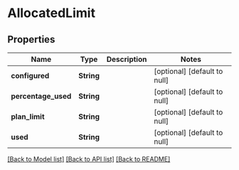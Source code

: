 # AllocatedLimit

## Properties
Name | Type | Description | Notes
------------ | ------------- | ------------- | -------------
**configured** | **String** |  | [optional] [default to null]
**percentage_used** | **String** |  | [optional] [default to null]
**plan_limit** | **String** |  | [optional] [default to null]
**used** | **String** |  | [optional] [default to null]

[[Back to Model list]](../README.md#documentation-for-models) [[Back to API list]](../README.md#documentation-for-api-endpoints) [[Back to README]](../README.md)


